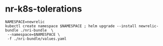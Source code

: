 # nr-k8s-tolerations

```
NAMESPACE=newrelic
kubectl create namespace $NAMESPACE ; helm upgrade --install newrelic-bundle ./nri-bundle  \
 --namespace=$NAMESPACE \
 -f ./nri-bundle/values.yaml
```
